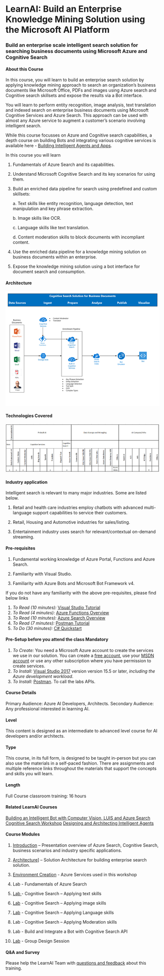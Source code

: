 # LearnAI: Build an Enterprise Knowledge Mining Solution using the Microsoft AI Platform
### Build an enterprise scale intelligent search solution for searching business documents using Microsoft Azure and Cognitive Search

#### About this Course
In this course, you will learn to build an enterprise search solution by applying knowledge mining approach to search an organization’s business documents like Microsoft Office, PDFs and images using Azure search and Cognitive search skillsets and expose the results via a Bot interface.

You will learn to perform entity recognition, image analysis, text translation and indexed search on enterprise business documents using Microsoft Cognitive Services and Azure Search. This approach can be used with almost any Azure service to augment a customer’s scenario involving intelligent search. 

While this course focusses on Azure and Cognitive search capabilities, a depth course on building Bots and integrating various cognitive services is available here - [Building Intelligent Agents and Apps](https://azure.github.io/LearnAI-Bootcamp/emergingaidev_bootcamp).

In this course you will learn

1. Fundamentals of Azure Search and its capabilities.

1. Understand Microsoft Cognitive Search and its key scenarios for using them.

1. Build an enriched data pipeline for search using predefined and custom skillsets:

    a. Text skills like entity recognition, language detection, text manipulation and key phrase extraction.
    
    b. Image skills like OCR.
    
    c. Language skills like text translation.
    
    d. Content moderation skills to block documents with incompliant content.
    
1. Use the enriched data pipeline for a knowledge mining solution on business documents within an enterprise.

1. Expose the knowledge mining solution using a bot interface for document search and consumption.


#### Architecture
![Architecture](./resources/images/KMArchitecture.png)

#### Technologies Covered
![Technology](./resources/images/KMTechnologyMap.png)

#### Industry application

Intelligent search is relevant to many major industries. Some are listed below.

1.	Retail and health care industries employ chatbots with advanced multi-language support capabilities to service their customers.

2.	Retail, Housing and Automotive industries for sales/listing.

3.	Entertainment industry uses search for relevant/contextual on-demand streaming.

#### Pre-requisites

1.	Fundamental working knowledge of Azure Portal, Functions and Azure Search.

2.	Familiarity with Visual Studio.

3.	Familiarity with Azure Bots and Microsoft Bot Framework v4.

If you do not have any familiarity with the above pre-requisites, please find below links
1. *To Read (10 minutes):* [Visual Studio Tutorial](https://docs.microsoft.com/en-us/visualstudio/ide/visual-studio-ide)
1. *To Read (4 minutes):* [Azure Functions Overview](https://docs.microsoft.com/en-us/azure/azure-functions/functions-overview)  
1. *To Read (10 minutes):* [Azure Search Overview](https://docs.microsoft.com/en-us/azure/search/search-what-is-azure-search) 
1. *To Read (7 minutes):* [Postman Tutorial](https://docs.microsoft.com/en-us/azure/search/search-fiddler) 
1. *To Do (30 minutes):* [C# Quickstart](https://docs.microsoft.com/en-us/dotnet/csharp/quick-starts/) 

#### Pre-Setup before you attend the class Mandatory
1. *To Create:* You need a Microsoft Azure account to create the services we use in our solution. You can create a [free account](https://azure.microsoft.com/en-us/free/), use your [MSDN account](https://azure.microsoft.com/en-us/pricing/member-offers/credit-for-visual-studio-subscribers/) or use any other subscription where you have permission to create services.
1. *To Install:* [Visual Studio 2017](https://www.visualstudio.com/vs/) version version 15.5 or later, *including the Azure development workload*.
1. *To Install:* [Postman](https://www.getpostman.com/). To call the labs APIs.

#### Course Details

Primary Audience: Azure AI Developers, Architects.
Secondary Audience:  Any professional interested in learning AI.

#### Level

This content is designed as an intermediate to advanced level course for AI developers and/or architects.

#### Type
This course, in its full form, is designed to be taught in-person but you can also use the materials in a self-paced fashion. There are assignments and multiple reference links throughout the materials that support the concepts and skills you will learn.

#### Length

Full Course classroom training:  16 hours

#### Related LearnAI Courses

[Building an Intelligent Bot with Computer Vision, LUIS and Azure Search](https://azure.github.io/LearnAI-Bootcamp/emergingaidev_bootcamp)
[Cognitive Search Workshop](https://github.com/Azure/LearnAI-Cognitive-Search)
[Designing and Architecting Intelligent Agents](https://azure.github.io/LearnAI-DesigningandArchitectingIntelligentAgents/)

#### Course Modules

1. [Introduction](./Introduction.md) – Presentation overview of Azure Search, Cognitive Search, business scenarios and industry specific applications.

1. [Architecture](./Solution-Architecture.md)] – Solution Architecture for building enterprise search solution.

1. [Environment Creation](./Environment-Creation.md) - Azure Services used in this workshop

1. Lab - Fundamentals of Azure Search

1. [Lab ](./Lab-Text-Skills.md) - Cognitive Search – Applying text skills

1. [Lab](./Lab-Image-Skills.md) - Cognitive Search – Applying image skills

1. [Lab](./Lab-Custom-Skills.md) - Cognitive Search – Applying Language skills

1. Lab - Cognitive Search – Applying Moderation skills

1. Lab - Build and Integrate a Bot with Cognitive Search API

1. [Lab](./Lab-Final-Case.md) - Group Design Session

#### Q&A and Survey
Please help the LearnAI Team with [questions and feedback](./QA-Feedback-Survey.md) about this training. 


